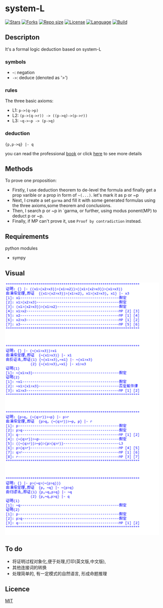 # system-L
[![Stars](https://img.shields.io/github/stars/mbinary/system-L.svg?label=Stars&style=social)](https://github.com/mbinary/system-L/stargazers)
[![Forks](https://img.shields.io/github/forks/mbinary/system-L.svg?label=Fork&style=social)](https://github.com/mbinary/system-L/network/members)
[![Repo size](https://img.shields.io/github/repo-size/mbinary/system-L.svg)]()
[![License](https://img.shields.io/badge/LICENSE-MIT-blue.svg)](LICENSE)
[![Language](https://img.shields.io/badge/language-python3.6-orange.svg)]()
[![Build](https://github.com/mbinary/system-L/workflows/build/badge.svg)]()

## Descripton
It's a formal logic deduction based on system-L
### symbols
- `~`: negation
- `->`: deduce (denoted as '>')
### rules
The three basic axioms:
* L1: `p->(q->p)`
* L2: `(p->(q->r)) -> ((p->q)->(p->r))`
* L3: `~q->~p -> (p->q)`

### deduction
`{p,p->q} |- q`

you can read the professional [book](src/mathematical-logic.pdf)
or click [here](https://en.wikipedia.org/wiki/Mathematical_logic) to see more details 

## Methods
To prove one proposition:
* Firstly, I use deduction theorem to de-level the formula and finally get a prop varible or a prop in form of `~(...)`. let's  mark it as p or ~p
* Next, I create a set `garma` and fill it with  some generated  formulas using the three axioms,some theorem and conclusions.
* Then, I search p or ~p in `garma, or further, using modus ponent(MP) to deduct  p or ~p.
* Finally, if MP can't prove it, use `Proof by contradiction` instead.

## Requirements
python modules
* sympy

## Visual
![](src/sys-L.png)

## To do
* 将证明过程对象化,便于处理,打印(英文版,中文版),
* 其他连接词的转换
* 处理简单的, 有一定模式的自然语言, 形成命题推理

## Licence
[MIT](LICENCE)
